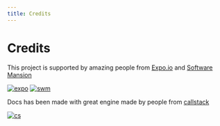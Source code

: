 ```yaml
---
title: Credits
---
```

# Credits


This project is supported by amazing people from [Expo.io](https://expo.io) and [Software Mansion](https://swmansion.com)

[![expo](https://avatars2.githubusercontent.com/u/12504344?v=3&s=100 "Expo.io")](https://expo.io)
[![swm](https://avatars1.githubusercontent.com/u/6952717?v=3&s=100 "Software Mansion")](https://swmansion.com)

Docs has been made with great engine made by people from [callstack](https://callstack.com)

[![cs](https://avatars1.githubusercontent.com/u/42239399?v=4&s=100 "Callstack")](https://callstack.com)
